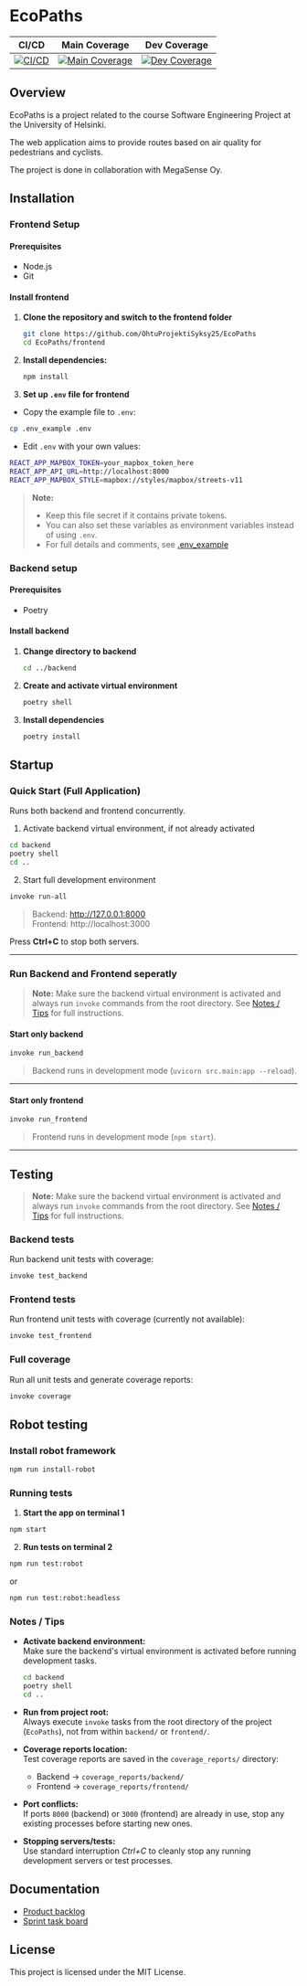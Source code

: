 # EcoPaths

| CI/CD | Main Coverage | Dev Coverage |
|-------|-----------------|----------------|
| [![CI/CD](https://github.com/OhtuProjektiSyksy25/EcoPaths/actions/workflows/ci-cd.yml/badge.svg?branch=main)](https://github.com/OhtuProjektiSyksy25/EcoPaths/actions/workflows/ci-cd.yml) | [![Main Coverage](https://codecov.io/gh/OhtuProjektiSyksy25/EcoPaths/branch/main/graph/badge.svg)](https://app.codecov.io/github/OhtuProjektiSyksy25/EcoPaths) | [![Dev Coverage](https://codecov.io/gh/OhtuProjektiSyksy25/EcoPaths/branch/dev/graph/badge.svg)](https://app.codecov.io/github/OhtuProjektiSyksy25/EcoPaths) |

## Overview
EcoPaths is a project related to the course Software Engineering Project at the University of Helsinki. 

The web application aims to provide routes based on air quality for pedestrians and cyclists. 

The project is done in collaboration with MegaSense Oy.

## Installation

### Frontend Setup

#### Prerequisites

- Node.js
- Git



#### Install frontend

1. **Clone the repository and switch to the frontend folder**
   ```bash
   git clone https://github.com/OhtuProjektiSyksy25/EcoPaths
   cd EcoPaths/frontend
   ```

2. **Install dependencies:**
   ```bash
   npm install
   ```

3. **Set up `.env` file for frontend**

- Copy the example file to `.env`:

```bash
cp .env_example .env
```

- Edit `.env` with your own values:
```bash 
REACT_APP_MAPBOX_TOKEN=your_mapbox_token_here
REACT_APP_API_URL=http://localhost:8000
REACT_APP_MAPBOX_STYLE=mapbox://styles/mapbox/streets-v11

```

> **Note:**
> 
> - Keep this file secret if it contains private tokens.
> - You can also set these variables as environment variables instead of using `.env`.
> - For full details and comments, see [.env_example](https://github.com/OhtuProjektiSyksy25/EcoPaths/blob/dev/frontend/.env_example)


### Backend setup

#### Prerequisites

- Poetry

#### Install backend

1. **Change directory to backend**
   ```bash
   cd ../backend
   ```

2. **Create and activate virtual environment**
   ```bash
   poetry shell
   ```

3. **Install dependencies**
   ```bash
   poetry install
   ```

## Startup

### Quick Start (Full Application)
Runs both backend and frontend concurrently.

1. Activate backend virtual environment, if not already activated
```bash
cd backend
poetry shell
cd ..
```

2. Start full development environment
```bash
invoke run-all
```

> Backend: http://127.0.0.1:8000  
> Frontend: http://localhost:3000  

Press **Ctrl+C** to stop both servers.

---



### Run Backend and Frontend seperatly

> **Note:** Make sure the backend virtual environment is activated and always run `invoke` commands from the root directory. See [Notes / Tips](#notes--tips) for full instructions.

#### Start only backend
```bash
invoke run_backend
```

> Backend runs in development mode (`uvicorn src.main:app --reload`).  

---

#### Start only frontend
```bash
invoke run_frontend
```

> Frontend runs in development mode (`npm start`).  

---



## Testing

> **Note:** Make sure the backend virtual environment is activated and always run `invoke` commands from the root directory. See [Notes / Tips](#notes--tips) for full instructions.

### Backend tests
Run backend unit tests with coverage:
```bash
invoke test_backend
```

### Frontend tests
Run frontend unit tests with coverage (currently not available):
```bash
invoke test_frontend
```

### Full coverage
Run all unit tests and generate coverage reports:
```bash
invoke coverage
```

## Robot testing

### Install robot framework

```bash
npm run install-robot
```


### Running tests

1. **Start the app on terminal 1**
```bash
npm start
```

2. **Run tests on terminal 2**
```bash
npm run test:robot
```
or
```bash
npm run test:robot:headless
```

### Notes / Tips

- **Activate backend environment:**  
  Make sure the backend's virtual environment is activated before running development tasks.
  ```bash
  cd backend
  poetry shell
  cd ..
  ```

- **Run from project root:**  
  Always execute `invoke` tasks from the root directory of the project (`EcoPaths`), not from within `backend/` or `frontend/`.

- **Coverage reports location:**  
  Test coverage reports are saved in the `coverage_reports/` directory:
  - Backend → `coverage_reports/backend/`
  - Frontend → `coverage_reports/frontend/`

- **Port conflicts:**  
  If ports `8000` (backend) or `3000` (frontend) are already in use, stop any existing processes before starting new ones.

- **Stopping servers/tests:**  
  Use standard interruption *Ctrl+C* to cleanly stop any running development servers or test processes.



## Documentation

- [Product backlog](https://github.com/orgs/OhtuProjektiSyksy25/projects/1)  
- [Sprint task board](https://github.com/orgs/OhtuProjektiSyksy25/projects/5/views/4)

## License

This project is licensed under the MIT License.